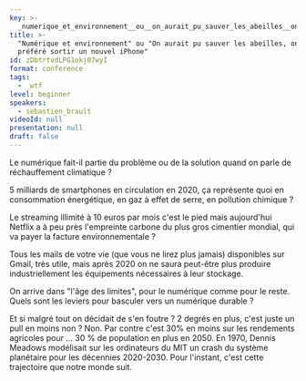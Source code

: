 ```yaml
---
key: >-
  _numerique_et_environnement__ou__on_aurait_pu_sauver_les_abeilles__on_a_prefere_sortir_un_nouvel_iphone_
title: >-
  "Numérique et environnement" ou "On aurait pu sauver les abeilles, on a
  préféré sortir un nouvel iPhone"
id: zDbtrtvdLPG1okj07wyI
format: conference
tags:
  - _wtf
level: beginner
speakers:
  - sebastien_brault
videoId: null
presentation: null
draft: false
---
```

Le numérique fait-il partie du problème ou de la solution quand on parle de réchauffement climatique ?

5 milliards de smartphones en circulation en 2020, ça représente quoi en consommation énergétique, en gaz à effet de serre, en pollution chimique ?

Le streaming illimité à 10 euros par mois c'est le pied mais aujourd'hui Netflix a à peu près l'empreinte carbone du plus gros cimentier mondial, qui va payer la facture environnementale ?

Tous les mails de votre vie (que vous ne lirez plus jamais) disponibles sur Gmail, très utile, mais après 2020 on ne saura peut-être plus produire industriellement les équipements nécessaires à leur stockage.

On arrive dans "l'âge des limites", pour le numérique comme pour le reste. Quels sont les leviers pour basculer vers un numérique durable ?

Et si malgré tout on décidait de s'en foutre ? 2 degrés en plus, c'est juste un pull en moins non ? Non. Par contre c'est 30% en moins sur les rendements agricoles pour ... 30 % de population en plus en 2050. En 1970, Dennis Meadows modélisait sur les ordinateurs du MIT un crash du système planétaire pour les décennies 2020-2030. Pour l'instant, c'est cette trajectoire que notre monde suit.